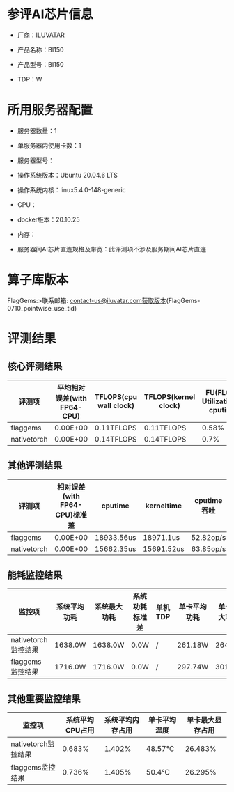 # 参评AI芯片信息

* 厂商：ILUVATAR

* 产品名称：BI150
* 产品型号：BI150
* TDP：W

# 所用服务器配置

* 服务器数量：1


* 单服务器内使用卡数：1
* 服务器型号：
* 操作系统版本：Ubuntu 20.04.6 LTS
* 操作系统内核：linux5.4.0-148-generic
* CPU：
* docker版本：20.10.25
* 内存：
* 服务器间AI芯片直连规格及带宽：此评测项不涉及服务期间AI芯片直连

# 算子库版本
FlagGems:>联系邮箱: contact-us@iluvatar.com获取版本(FlagGems-0710_pointwise_use_tid)

# 评测结果

## 核心评测结果

| 评测项  | 平均相对误差(with FP64-CPU) | TFLOPS(cpu wall clock) | TFLOPS(kernel clock) | FU(FLOPS Utilization)-cputime | FU-kerneltime |
| ---- | -------------- | -------------- | ------------ | ------ | ----- |
| flaggems | 0.00E+00    | 0.11TFLOPS       | 0.11TFLOPS        | 0.58% | 0.58% |
| nativetorch | 0.00E+00    | 0.14TFLOPS      | 0.14TFLOPS      | 0.7%      | 0.7%    |

## 其他评测结果

| 评测项  | 相对误差(with FP64-CPU)标准差 | cputime | kerneltime | cputime吞吐 | kerneltime吞吐 | 无预热时延 | 预热后时延 |
| ---- | -------------- | -------------- | ------------ | ------------ | -------------- | -------------- | ------------ |
| flaggems | 0.00E+00    | 18933.56us       | 18971.1us        | 52.82op/s | 52.71op/s | 262163.66us | 6847.53us |
| nativetorch | 0.00E+00    | 15662.35us       | 15691.52us        | 63.85op/s | 63.73op/s | 15941.94us | 15779.24us |

## 能耗监控结果

| 监控项  | 系统平均功耗  | 系统最大功耗  | 系统功耗标准差 | 单机TDP | 单卡平均功耗 | 单卡最大功耗 | 单卡功耗标准差 | 单卡TDP |
| ---- | ------- | ------- | ------- | ----- | ------------ | ------------ | ------------- | ----- |
| nativetorch监控结果 | 1638.0W | 1638.0W | 0.0W   | /     | 261.18W       | 264.0W      | 3.0W        | 1638.0  |
| flaggems监控结果 | 1716.0W | 1716.0W | 0.0W   | /     | 297.74W       | 301.0W      | 3.7W        | 1716.0  |

## 其他重要监控结果

| 监控项  | 系统平均CPU占用 | 系统平均内存占用 | 单卡平均温度 | 单卡最大显存占用 |
| ---- | --------- | -------- | ------------ | -------------- |
| nativetorch监控结果 | 0.683%    | 1.402%   | 48.57°C       | 26.483%        |
| flaggems监控结果 | 0.736%    | 1.405%   | 50.4°C       | 26.295%        |
